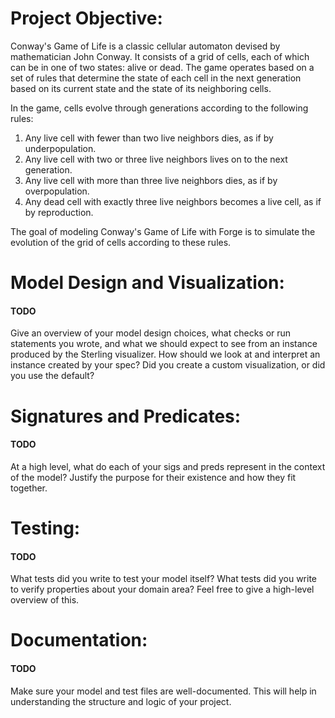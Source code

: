 # Project Objective: 
	
Conway's Game of Life is a classic cellular automaton devised by mathematician John Conway. It consists of a grid of cells, each of which can be in one of two states: alive or dead. The game operates based on a set of rules that determine the state of each cell in the next generation based on its current state and the state of its neighboring cells.

In the game, cells evolve through generations according to the following rules:
1. Any live cell with fewer than two live neighbors dies, as if by underpopulation.
2. Any live cell with two or three live neighbors lives on to the next generation.
3. Any live cell with more than three live neighbors dies, as if by overpopulation.
4. Any dead cell with exactly three live neighbors becomes a live cell, as if by reproduction.

The goal of modeling Conway's Game of Life with Forge is to simulate the evolution of the grid of cells according to these rules.

# Model Design and Visualization: 
	
#### TODO 
Give an overview of your model design choices, what checks or run statements you wrote, and what we should expect to see 
from an instance produced by the Sterling visualizer. 
How should we look at and interpret an instance created by your spec? Did you create a custom visualization, or did you use the default?
# Signatures and Predicates: 

#### TODO
At a high level, what do each of your sigs and preds represent in the context of the model? 
Justify the purpose for their existence and how they fit together.

# Testing:

#### TODO
What tests did you write to test your model itself? What tests did you write to verify properties about your domain area? 
Feel free to give a high-level overview of this.

# Documentation:

#### TODO
Make sure your model and test files are well-documented. This will help in understanding the structure and logic of your project.
